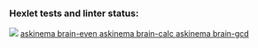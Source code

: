 ### Hexlet tests and linter status:
<a href="https://codeclimate.com/github/KiraBelo/frontend-project-lvl1/maintainability">
<img src="https://api.codeclimate.com/v1/badges/59d8475196089f39db8b/maintainability"></a>
<a href="https://asciinema.org/a/eC0sciUKUnJIunIM2vB5KxTTP"> askinema brain-even </a>
<a href="https://asciinema.org/a/p7RSUStfl1jOLKjwne9H70GBK"> askinema brain-calc </a>
<a href="https://asciinema.org/a/E0BecEG0kXKXOKSjyMsgYOemn"> askinema brain-gcd </a>
